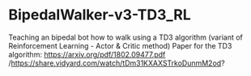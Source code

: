 # BipedalWalker-v3-TD3_RL
Teaching an bipedal bot how to walk using a TD3 algorithm (variant of Reinforcement Learning - Actor &amp; Critic method)
Paper for the TD3 algorithm: https://arxiv.org/pdf/1802.09477.pdf
/https://share.vidyard.com/watch/tDm31KXAXSTrkoDunmM2od?
